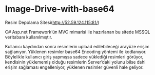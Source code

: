 # Image-Drive-with-base64

Resim Depolama Sitesi(http://52.59.124.115:81/)

C# Asp.net Framework’ün MVC mimarisi ile hazırlanan bu sitede MSSQL veritabanı kullanılmıştır.

Kullanıcı kaydından sonra resimlerin upload edilebileceği arayüze erişim sağlanıyor. Yüklenen resimler base64 Encoding 
yöntemi ile kodlanıyor. Böylelikle kullanıcı giriş yapmışsa sadece yüklediği resimleri görüyor, kendisinin yüklememiş 
olduğu resimlerin Server’daki yolunu bilse dahi erişim sağlaması engelleniyor, yüklenen resimler güvenli hale geliyor.
